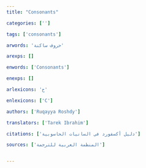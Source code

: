 ```yaml
---
title: "Consonants"

categories: ['']

tags: ['consonants']

arwords: 'حروف ساكنة'

arexps: []

enwords: ['Consonants']

enexps: []

arlexicons: 'ح'

enlexicons: ['C']

authors: ['Ruqayya Roshdy']

translators: ['Tarek Ibrahim']

citations: ['دليل أكسفورد في السانيات الحاسوبية']

sources: ['المنظمة العربية للترجمة']


---
```

